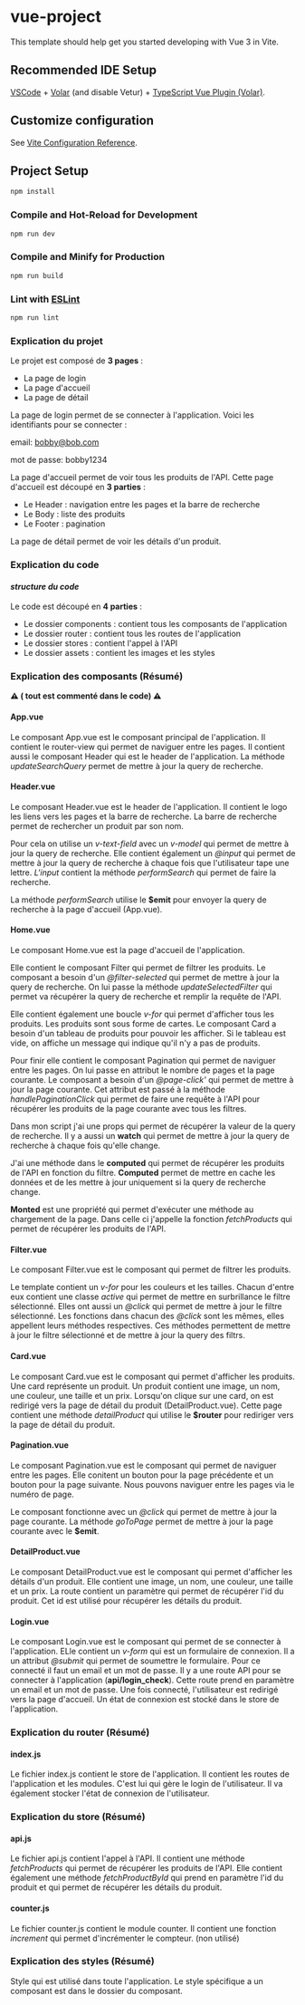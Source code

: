 # vue-project

This template should help get you started developing with Vue 3 in Vite.

## Recommended IDE Setup

[VSCode](https://code.visualstudio.com/) + [Volar](https://marketplace.visualstudio.com/items?itemName=Vue.volar) (and disable Vetur) + [TypeScript Vue Plugin (Volar)](https://marketplace.visualstudio.com/items?itemName=Vue.vscode-typescript-vue-plugin).

## Customize configuration

See [Vite Configuration Reference](https://vitejs.dev/config/).

## Project Setup

```sh
npm install
```

### Compile and Hot-Reload for Development

```sh
npm run dev
```

### Compile and Minify for Production

```sh
npm run build
```

### Lint with [ESLint](https://eslint.org/)

```sh
npm run lint
```
### Explication du projet 

Le projet est composé de **3 pages** :
- La page de login
- La page d'accueil
- La page de détail

La page de login permet de se connecter à l'application.
Voici les identifiants pour se connecter :

email: bobby@bob.com

mot de passe: bobby1234

La page d'accueil permet de voir tous les produits de l'API.
Cette page d'accueil est découpé en **3 parties** :
- Le Header : navigation entre les pages et la barre de recherche
- Le Body : liste des produits
- Le Footer : pagination

La page de détail permet de voir les détails d'un produit.

### Explication du code

#### _structure du code_

Le code est découpé en **4 parties** :
- Le dossier components : contient tous les composants de l'application
- Le dossier router : contient tous les routes de l'application
- Le dossier stores : contient l'appel à l'API
- Le dossier assets : contient les images et les styles

### Explication des composants (Résumé)

**:warning: ( tout est commenté dans le code) :warning:**

#### **App.vue**
Le composant App.vue est le composant principal de l'application.
Il contient le router-view qui permet de naviguer entre les pages.
Il contient aussi le composant Header qui est le header de l'application.
La méthode _updateSearchQuery_ permet de mettre à jour la query de recherche.

#### **Header.vue**

Le composant Header.vue est le header de l'application.
Il contient le logo les liens vers les pages et la barre de recherche.
La barre de recherche permet de rechercher un produit par son nom.

Pour cela on utilise un _v-text-field_ avec un _v-model_ qui permet de mettre à jour la query de recherche.
Elle contient également un _@input_ qui permet de mettre à jour la query de recherche à chaque fois que l'utilisateur tape une lettre. _L'input_ contient la méthode _performSearch_ qui permet de faire la recherche.

La méthode _performSearch_ utilise le **$emit** pour envoyer la query de recherche à la page d'accueil (App.vue).

#### **Home.vue**

Le composant Home.vue est la page d'accueil de l'application.

Elle contient le composant Filter qui permet de filtrer les produits.
Le composant a besoin d'un _@filter-selected_ qui permet de mettre à jour la query de recherche. 
On lui passe la méthode _updateSelectedFilter_ qui permet va récupérer la query de recherche et remplir la requête de l'API.

Elle contient également une boucle _v-for_ qui permet d'afficher tous les produits.
Les produits sont sous forme de cartes.
Le composant Card a besoin d'un tableau de produits pour pouvoir les afficher.
Si le tableau est vide, on affiche un message qui indique qu'il n'y a pas de produits.

Pour finir elle contient le composant Pagination qui permet de naviguer entre les pages.
On lui passe en attribut le nombre de pages et la page courante.
Le composant a besoin d'un _@page-click'_ qui permet de mettre à jour la page courante. Cet attribut est passé à la méthode _handlePaginationClick_ qui permet de faire une requête à l'API pour récupérer les produits de la page courante avec tous les filtres.

Dans mon script j'ai une props qui permet de récupérer la valeur de la query de recherche.
Il y a aussi un **watch** qui permet de mettre à jour la query de recherche à chaque fois qu'elle change.

J'ai une méthode dans le **computed** qui permet de récupérer les produits de l'API en fonction du filtre.
**Computed** permet de mettre en cache les données et de les mettre à jour uniquement si la query de recherche change.

**Monted** est une propriété qui permet d'exécuter une méthode au chargement de la page.
Dans celle ci j'appelle la fonction _fetchProducts_ qui permet de récupérer les produits de l'API.

#### **Filter.vue**

Le composant Filter.vue est le composant qui permet de filtrer les produits.

Le template contient un _v-for_ pour les couleurs et les tailles. Chacun d'entre eux contient une classe _active_ qui permet de mettre en surbrillance le filtre sélectionné.
Elles ont aussi un _@click_ qui permet de mettre à jour le filtre sélectionné. Les fonctions dans chacun des _@click_ sont les mêmes, elles appellent leurs méthodes respectives. Ces méthodes permettent de mettre à jour le filtre sélectionné et de mettre à jour la query des filtrs.

#### **Card.vue**

Le composant Card.vue est le composant qui permet d'afficher les produits.
Une card représente un produit.
Un produit contient une image, un nom, une couleur, une taille et un prix. Lorsqu'on clique sur une card, on est redirigé vers la page de détail du produit (DetailProduct.vue).
Cette page contient une méthode _detailProduct_ qui utilise le **$router** pour rediriger vers la page de détail du produit.

#### **Pagination.vue**

Le composant Pagination.vue est le composant qui permet de naviguer entre les pages.
Elle conitent un bouton pour la page précédente et un bouton pour la page suivante.
Nous pouvons naviguer entre les pages via le numéro de page.

Le composant fonctionne avec un _@click_ qui permet de mettre à jour la page courante. La méthode _goToPage_ permet de mettre à jour la page courante avec le **$emit**.

#### **DetailProduct.vue**

Le composant DetailProduct.vue est le composant qui permet d'afficher les détails d'un produit.
Elle contient une image, un nom, une couleur, une taille et un prix.
La route contient un paramètre qui permet de récupérer l'id du produit. Cet id est utilisé pour récupérer les détails du produit.

#### **Login.vue**

Le composant Login.vue est le composant qui permet de se connecter à l'application.
ELle contient un _v-form_ qui est un formulaire de connexion.
Il a un attribut _@submit_ qui permet de soumettre le formulaire.
Pour ce connecté il faut un email et un mot de passe.
Il y a une route API pour se connecter à l'application (**api/login_check**).
Cette route prend en paramètre un email et un mot de passe.
Une fois connecté, l'utilisateur est redirigé vers la page d'accueil.
Un état de connexion est stocké dans le store de l'application.


### Explication du router (Résumé)

#### **index.js**

Le fichier index.js contient le store de l'application.
Il contient les routes de l'application et les modules.
C'est lui qui gère le login de l'utilisateur.
Il va également stocker l'état de connexion de l'utilisateur.

### Explication du store (Résumé)

#### **api.js**

Le fichier api.js contient l'appel à l'API.
Il contient une méthode _fetchProducts_ qui permet de récupérer les produits de l'API.
Elle contient également une méthode _fetchProductById_ qui prend en paramètre l'id du produit et qui permet de récupérer les détails du produit.

#### **counter.js**

Le fichier counter.js contient le module counter.
Il contient une fonction _increment_ qui permet d'incrémenter le compteur. (non utilisé)

### Explication des styles (Résumé)

Style qui est utilisé dans toute l'application.
Le style spécifique a un composant est dans le dossier du composant.
